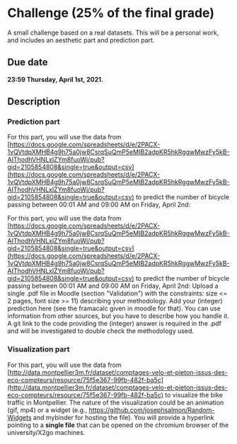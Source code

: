 # Challenge (25% of the final grade)

A small challenge based on a real datasets.
This will be a personal work, and includes an aesthetic part and prediction part.


## Due date
**23:59 Thursday, April 1st, 2021.**


## Description

### Prediction part
For this part, you will use the data from [https://docs.google.com/spreadsheets/d/e/2PACX-1vQVtdpXMHB4g9h75a0jw8CsrqSuQmP5eMIB2adpKR5hkRggwMwzFy5kB-AIThodhVHNLxlZYm8fuoWj/pub?gid=2105854808&single=true&output=csv](https://docs.google.com/spreadsheets/d/e/2PACX-1vQVtdpXMHB4g9h75a0jw8CsrqSuQmP5eMIB2adpKR5hkRggwMwzFy5kB-AIThodhVHNLxlZYm8fuoWj/pub?gid=2105854808&single=true&output=csv) to predict the number of bicycle passing between 00:01 AM and 09:00 AM on Friday, April 2nd:

For this part, you will use the data from [https://docs.google.com/spreadsheets/d/e/2PACX-1vQVtdpXMHB4g9h75a0jw8CsrqSuQmP5eMIB2adpKR5hkRggwMwzFy5kB-AIThodhVHNLxlZYm8fuoWj/pub?gid=2105854808&single=true&output=csv](https://docs.google.com/spreadsheets/d/e/2PACX-1vQVtdpXMHB4g9h75a0jw8CsrqSuQmP5eMIB2adpKR5hkRggwMwzFy5kB-AIThodhVHNLxlZYm8fuoWj/pub?gid=2105854808&single=true&output=csv) to predict the number of bicycle passing between 00:01 AM and 09:00 AM on Friday, April 2nd:
Upload a single .pdf file in Moodle (section "Validation") with the constraints: size <= 2 pages, font size >= 11) describing your methodology.
Add your (integer) prediction here (see the framacalc given in moodle for that).
You can use information from other sources, but you have to describe how you handle it.
A git link to the code providing the (integer) answer is required in the .pdf and will be investigated to double check the methodology used.

### Visualization part

For this part, you will use the data from [http://data.montpellier3m.fr/dataset/comptages-velo-et-pieton-issus-des-eco-compteurs/resource/75f5e367-99fb-482f-ba5c](http://data.montpellier3m.fr/dataset/comptages-velo-et-pieton-issus-des-eco-compteurs/resource/75f5e367-99fb-482f-ba5c) to visualize the bike traffic in Montpellier. The nature of the visualization could be an animation (gif, mp4) or a widget (e.g., https://github.com/josephsalmon/Random-Widgets and mybinder for hosting the file). You will provide a hyperlink pointing to a **single file** that can be opened on the chromium browser of the university/X2go machines.